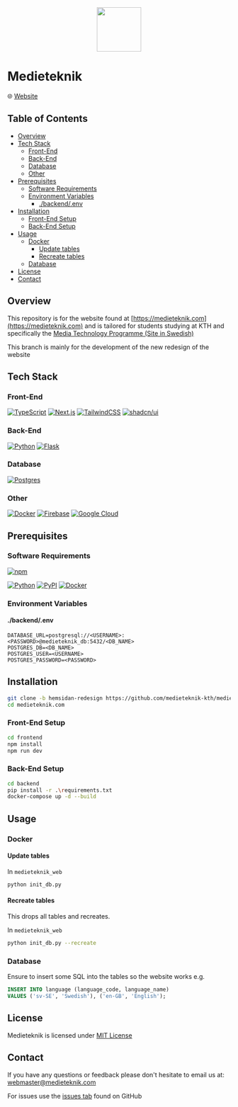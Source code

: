 <div align='center'>
    <img src='./docs/images/medieteknik-logo.png' height='100px' />
</div>

# Medieteknik
<p title='Website'>🌐 <span> <a title='Go to website' href='https://medieteknik.com'>Website</a> </span> </p>

## Table of Contents

- [Overview](#overview)
- [Tech Stack](#tech-stack)
   * [Front-End](#front-end)
   * [Back-End](#back-end)
   * [Database](#database)
   * [Other](#other)
- [Prerequisites](#prerequisites)
   * [Software Requirements](#software-requirements)
   * [Environment Variables](#environment-variables)
      + [./backend/.env](#backendenv)
- [Installation](#installation)
   * [Front-End Setup](#front-end-setup)
   * [Back-End Setup](#back-end-setup)
- [Usage](#usage)
   * [Docker](#docker)
      + [Update tables](#update-tables)
      + [Recreate tables](#recreate-tables)
   * [Database](#database-1)
- [License](#license)
- [Contact](#contact)

## Overview
This repository is for the website found at [https://medieteknik.com](https://medieteknik.com) and is tailored for students studying at KTH and specifically the [Media Technology Programme (Site in Swedish)](https://www.kth.se/utbildning/civilingenjor/medieteknik/medieteknik-civilingenjor-300-hp-1.4150)

This branch is mainly for the development of the new redesign of the website

## Tech Stack

### Front-End
[![TypeScript](https://img.shields.io/badge/TypeScript-3178C6?style=for-the-badge&logo=typescript&logoColor=fff)](https://www.typescriptlang.org/)
[![Next.js](https://img.shields.io/badge/Next.js-black?style=for-the-badge&logo=next.js&logoColor=white)](https://nextjs.org/)
[![TailwindCSS](https://img.shields.io/badge/Tailwind%20CSS-%2338B2AC.svg?style=for-the-badge&logo=tailwind-css&logoColor=white)](https://tailwindcss.com/)
[![shadcn/ui](https://img.shields.io/badge/shadcn%2Fui-000?style=for-the-badge&logo=shadcnui&logoColor=fff)](https://ui.shadcn.com/)

### Back-End
[![Python](https://img.shields.io/badge/Python-3776AB?style=for-the-badge&logo=python&logoColor=fff)](https://www.python.org/)
[![Flask](https://img.shields.io/badge/Flask-000?style=for-the-badge&logo=flask&logoColor=fff)](https://flask.palletsprojects.com/en/3.0.x/)

### Database
[![Postgres](https://img.shields.io/badge/Postgres-%23316192.svg?style=for-the-badge&logo=postgresql&logoColor=white)](https://www.postgresql.org/)

### Other
[![Docker](https://img.shields.io/badge/Docker-2496ED?style=for-the-badge&logo=docker&logoColor=fff)](https://www.docker.com/)
[![Firebase](https://img.shields.io/badge/Firebase-039BE5?style=for-the-badge&logo=Firebase&logoColor=white)](https://firebase.google.com/) 
[![Google Cloud](https://img.shields.io/badge/Google%20Cloud-%234285F4.svg?style=for-the-badge&logo=google-cloud&logoColor=white)](https://cloud.google.com/?hl=en)

## Prerequisites

### Software Requirements
[![npm](https://img.shields.io/badge/npm-CB3837?style=for-the-badge&logo=npm&logoColor=fff)](https://www.npmjs.com/)

[![Python](https://img.shields.io/badge/Python-3776AB?style=for-the-badge&logo=python&logoColor=fff)](https://www.python.org/)
[![PyPI](https://img.shields.io/badge/PyPI-3775A9?style=for-the-badge&logo=pypi&logoColor=fff)](https://pypi.org/project/pip/)
[![Docker](https://img.shields.io/badge/Docker-2496ED?style=for-the-badge&logo=docker&logoColor=fff)](https://www.docker.com/)


### Environment Variables

#### ./backend/.env
```properties
DATABASE_URL=postgresql://<USERNAME>:<PASSWORD>@medieteknik_db:5432/<DB_NAME>
POSTGRES_DB=<DB_NAME>
POSTGRES_USER=<USERNAME>
POSTGRES_PASSWORD=<PASSWORD>
```

## Installation

```sh
git clone -b hemsidan-redesign https://github.com/medieteknik-kth/medieteknik.com.git
cd medieteknik.com
```

### Front-End Setup
```sh
cd frontend
npm install
npm run dev
```

### Back-End Setup
```sh
cd backend
pip install -r .\requirements.txt
docker-compose up -d --build
```

## Usage

### Docker

#### Update tables
In `medieteknik_web`
```sh
python init_db.py
```

#### Recreate tables
This drops all tables and recreates.

In `medieteknik_web`
```sh
python init_db.py --recreate
```

### Database
Ensure to insert some SQL into the tables so the website works e.g.
```sql
INSERT INTO language (language_code, language_name)
VALUES ('sv-SE', 'Swedish'), ('en-GB', 'English');
```

## License
Medieteknik is licensed under [MIT License](./LICENSE)

## Contact
If you have any questions or feedback please don't hesitate to email us at: <a href='mailto:webmaster@medieteknik.com'>webmaster@medieteknik.com</a>

For issues use the [issues tab](https://github.com/medieteknik-kth/medieteknik.com/issues) found on GitHub